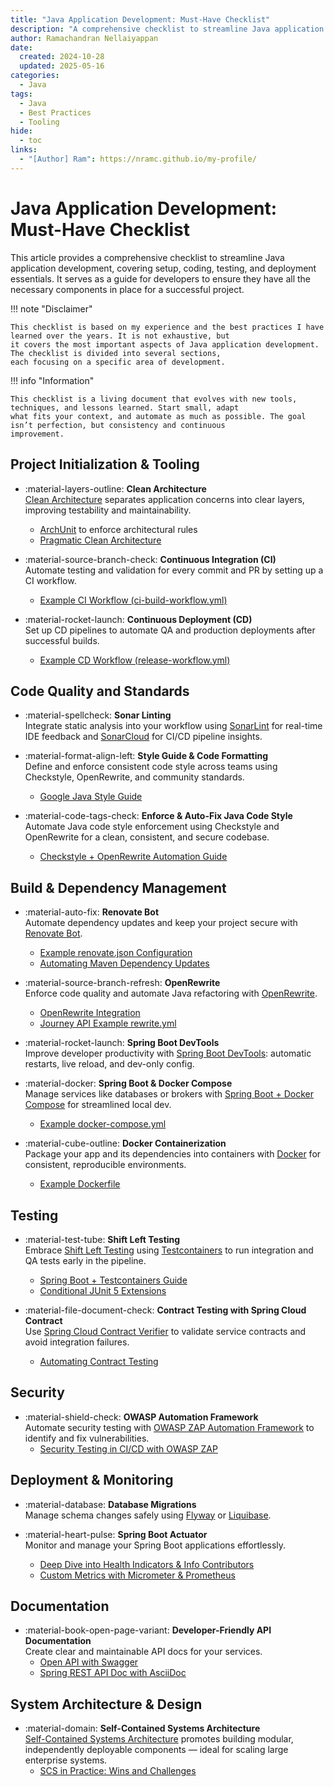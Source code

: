 ```yaml
---
title: "Java Application Development: Must-Have Checklist"
description: "A comprehensive checklist to streamline Java application development, covering setup, coding, testing, and deployment essentials."
author: Ramachandran Nellaiyappan
date:
  created: 2024-10-28
  updated: 2025-05-16
categories:
  - Java
tags:
  - Java
  - Best Practices
  - Tooling
hide:
  - toc
links:
  - "[Author] Ram": https://nramc.github.io/my-profile/
---
```


# Java Application Development: Must-Have Checklist

This article provides a comprehensive checklist to streamline Java application development, covering setup, coding,
testing, and deployment essentials. It serves as a guide for developers to ensure they have all the necessary components
in place for a successful project.

<div class="grid cards" markdown>

!!! note "Disclaimer"

    This checklist is based on my experience and the best practices I have learned over the years. It is not exhaustive, but
    it covers the most important aspects of Java application development. The checklist is divided into several sections,
    each focusing on a specific area of development.

!!! info "Information"

    This checklist is a living document that evolves with new tools, techniques, and lessons learned. Start small, adapt
    what fits your context, and automate as much as possible. The goal isn’t perfection, but consistency and continuous
    improvement.

</div>

## Project Initialization & Tooling

<div class="grid cards" markdown>

- :material-layers-outline: **Clean Architecture**  
  [Clean Architecture](https://blog.cleancoder.com/uncle-bob/2012/08/13/the-clean-architecture.html) separates
  application concerns into clear layers, improving testability and maintainability.
    - [ArchUnit](https://www.archunit.org/) to enforce architectural rules
    - [Pragmatic Clean Architecture](https://nramc.github.io/my-notes/blog/clean-architecture-developer-journey.html)

- :material-source-branch-check: **Continuous Integration (CI)**  
  Automate testing and validation for every commit and PR by setting up a CI workflow.
    - [Example CI Workflow (ci-build-workflow.yml)](https://github.com/nramc/journey-api/blob/main/.github/workflows/ci-build-workflow.yml)

- :material-rocket-launch: **Continuous Deployment (CD)**  
  Set up CD pipelines to automate QA and production deployments after successful builds.
    - [Example CD Workflow (release-workflow.yml)](https://github.com/nramc/journey-api/blob/main/.github/workflows/release-workflow.yml)

</div>

## Code Quality and Standards

<div class="grid cards" markdown>

- :material-spellcheck: **Sonar Linting**    
  Integrate static analysis into your workflow using [SonarLint](https://www.sonarlint.org/) for real-time IDE feedback
  and [SonarCloud](https://www.sonarsource.com/products/sonarcloud/) for CI/CD pipeline insights.

- :material-format-align-left:  **Style Guide & Code Formatting**  
  Define and enforce consistent code style across teams using Checkstyle, OpenRewrite, and community standards.
    - [Google Java Style Guide](https://google.github.io/styleguide/javaguide.html)

- :material-code-tags-check: **Enforce & Auto-Fix Java Code Style**  
  Automate Java code style enforcement using Checkstyle and OpenRewrite for a clean, consistent, and secure codebase.
    - [Checkstyle + OpenRewrite Automation Guide](https://nramc.github.io/my-notes/blog/checkstyle-with-open-rewrite.html)

</div>

## Build & Dependency Management

<div class="grid cards" markdown>

- :material-auto-fix: **Renovate Bot**  
  Automate dependency updates and keep your project secure with [Renovate Bot](https://docs.renovatebot.com/).
    - [Example renovate.json Configuration](https://github.com/nramc/journey-api/blob/main/renovate.json5)
    - [Automating Maven Dependency Updates](https://nramc.github.io/my-notes/blog/maven-auto-update-dependencies.html)

- :material-source-branch-refresh: **OpenRewrite**  
  Enforce code quality and automate Java refactoring with [OpenRewrite](https://docs.openrewrite.org/).
    - [OpenRewrite Integration](https://nramc.github.io/my-notes/blog/open-rewrite.html)
    - [Journey API Example rewrite.yml](https://github.com/nramc/journey-api/blob/main/rewrite.yml)

- :material-rocket-launch: **Spring Boot DevTools**  
  Improve developer productivity
  with [Spring Boot DevTools](https://docs.spring.io/spring-boot/reference/using/devtools.html): automatic restarts,
  live reload, and dev-only config.

- :material-docker: **Spring Boot & Docker Compose**  
  Manage services like databases or brokers
  with [Spring Boot + Docker Compose](https://docs.spring.io/spring-boot/how-to/docker-compose.html) for streamlined
  local dev.
    - [Example docker-compose.yml](https://github.com/nramc/journey-api/blob/main/docker-compose.yml)

- :material-cube-outline: **Docker Containerization**  
  Package your app and its dependencies into containers with [Docker](https://docs.docker.com/reference/dockerfile/) for
  consistent, reproducible environments.
    - [Example Dockerfile](https://github.com/nramc/journey-api/blob/main/Dockerfile)

</div>

## Testing

<div class="grid cards" markdown>

- :material-test-tube: **Shift Left Testing**  
  Embrace [Shift Left Testing](https://www.ibm.com/think/topics/shift-left-testing)
  using [Testcontainers](https://testcontainers.com/) to run integration and QA tests early in the pipeline.
    - [Spring Boot + Testcontainers Guide](https://nramc.github.io/my-notes/blog/shift-left-testing-with-springboot.html)
    - [Conditional JUnit 5 Extensions](https://nramc.github.io/my-notes/blog/junit-extension-conditional-execution.html)

- :material-file-document-check: **Contract Testing with Spring Cloud Contract**  
  Use [Spring Cloud Contract Verifier](https://spring.io/projects/spring-cloud-contract) to validate service contracts
  and avoid integration failures.
    - [Automating Contract Testing](https://nramc.github.io/my-notes/blog/contract-testing.html)

</div>

## Security

<div class="grid cards" markdown>

- :material-shield-check: **OWASP Automation Framework**  
  Automate security testing
  with [OWASP ZAP Automation Framework](https://www.zaproxy.org/docs/automate/automation-framework/) to identify and fix
  vulnerabilities.
    - [Security Testing in CI/CD with OWASP ZAP](https://nramc.github.io/my-notes/blog/owasp-zap-proxy-api-scan-dast.html)

</div>

## Deployment & Monitoring

<div class="grid cards" markdown>

- :material-database: **Database Migrations**  
  Manage schema changes safely using [Flyway](https://flywaydb.org) or [Liquibase](https://www.liquibase.com/).

- :material-heart-pulse: **Spring Boot Actuator**  
  Monitor and manage your Spring Boot applications effortlessly.
    - [Deep Dive into Health Indicators & Info Contributors](https://nramc.github.io/my-notes/blog/custom-health-info-actuator-endpoints.html)
    - [Custom Metrics with Micrometer & Prometheus](https://nramc.github.io/my-notes/blog/custom-metrics.html)

</div>

## Documentation

<div class="grid cards" markdown>

- :material-book-open-page-variant: **Developer-Friendly API Documentation**  
  Create clear and maintainable API docs for your services.
    - [Open API with Swagger](https://swagger.io/docs/)
    - [Spring REST API Doc with AsciiDoc](https://docs.spring.io/spring-restdocs/docs/current/reference/htmlsingle/)

</div>

## System Architecture & Design

<div class="grid cards" markdown>

- :material-domain: **Self-Contained Systems Architecture**  
  [Self-Contained Systems Architecture](https://scs-architecture.org/) promotes building modular, independently
  deployable components — ideal for scaling large enterprise systems.
    - [SCS in Practice: Wins and Challenges](https://nramc.github.io/my-notes/blog/self-contained-system-architecture.html)

</div>

